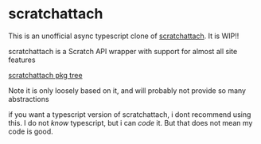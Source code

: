 # scratchattach

This is an unofficial async typescript clone of [scratchattach](https://github.com/TimMcCool/scratchattach). It is WIP!!

scratchattach is a Scratch API wrapper with support for almost all site features

[scratchattach pkg tree](https://github.com/TimMcCool/scratchattach/tree/main/scratchattach)

Note it is only loosely based on it, and will probably not provide so many abstractions

if you want a typescript version of scratchattach, i dont recommend using this.
I do not _know_ typescript, but i can _code_ it. But that does not mean my code is good.